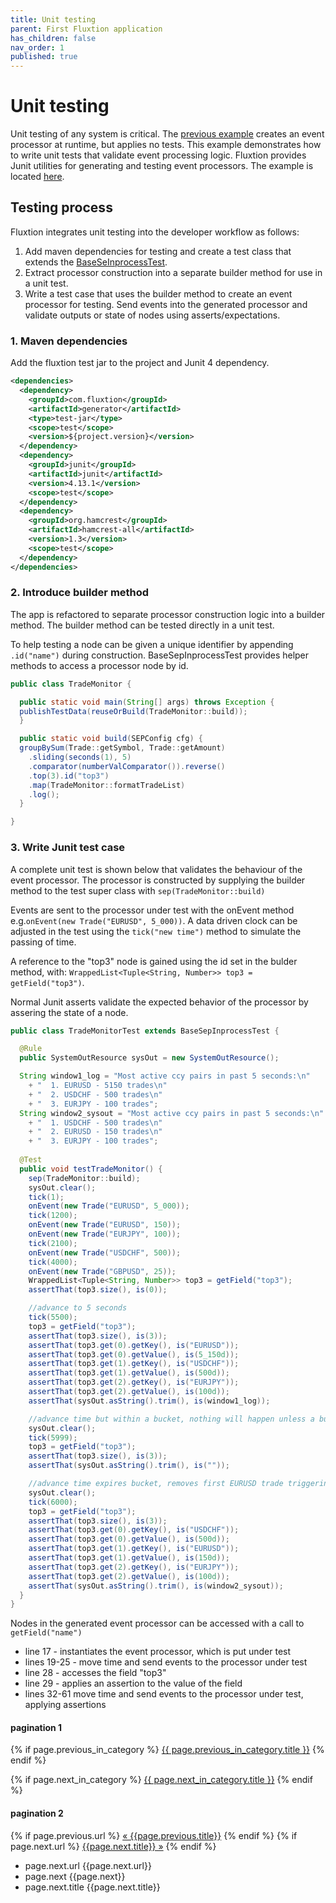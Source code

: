 ```yaml
---
title: Unit testing
parent: First Fluxtion application
has_children: false
nav_order: 1
published: true
---
```


# Unit testing

Unit testing of any system is critical. The [previous example](get_started.md) 
creates an event processor at runtime, but applies no tests. 
This example demonstrates how to write unit tests that validate event processing logic. 
Fluxtion provides Junit utilities for generating and testing event processors. 
The example is located [here](https://github.com/v12technology/fluxtion/tree/{{site.fluxtion_version}}/examples/quickstart/lesson-2).

## Testing process
Fluxtion integrates unit testing into the developer workflow as follows:
1. Add maven dependencies for testing and create a test class that extends the 
[BaseSeInprocessTest](//github.com/v12technology/fluxtion/blob/{{site.fluxtion_version}}/generator/src/test/java/com/fluxtion/generator/util/BaseSepInprocessTest.java).
1. Extract processor construction into a separate builder method for use in a unit test.   
1. Write a test case that uses the builder method to create an event processor for testing. Send events into the generated processor and validate outputs or state of nodes using asserts/expectations. 

### 1. Maven dependencies
Add the fluxtion test jar to the project and Junit 4 dependency.

```xml
<dependencies>
  <dependency>
    <groupId>com.fluxtion</groupId>
    <artifactId>generator</artifactId>
    <type>test-jar</type>
    <scope>test</scope>
    <version>${project.version}</version>
  </dependency>
  <dependency>
    <groupId>junit</groupId>
    <artifactId>junit</artifactId>
    <version>4.13.1</version>
    <scope>test</scope>
  </dependency>
  <dependency>
    <groupId>org.hamcrest</groupId>
    <artifactId>hamcrest-all</artifactId>
    <version>1.3</version>
    <scope>test</scope>
  </dependency>
</dependencies>
```

### 2. Introduce builder method
The app is refactored to separate processor construction logic into a builder method. 
The builder method can be tested directly in a unit test.

To help testing a node can be given a unique identifier by appending  `.id("name")` during construction. 
BaseSepInprocessTest provides helper methods to access a processor node by id.

```java
public class TradeMonitor {

  public static void main(String[] args) throws Exception {
  publishTestData(reuseOrBuild(TradeMonitor::build));
  }

  public static void build(SEPConfig cfg) {
  groupBySum(Trade::getSymbol, Trade::getAmount)
    .sliding(seconds(1), 5)
    .comparator(numberValComparator()).reverse()
    .top(3).id("top3")
    .map(TradeMonitor::formatTradeList)
    .log();
  }

}
```

### 3. Write Junit test case
A complete unit test is shown below that validates the behaviour of the event processor. 
The processor is constructed by supplying the builder method to the test super class with `sep(TradeMonitor::build)`

Events are sent to the processor under test with the onEvent method e.g.`onEvent(new Trade("EURUSD", 5_000))`. 
A data driven clock can be adjusted in the test using the `tick("new time")` method to simulate the passing of time.

A reference to the "top3" node is gained using the id set in the bulder method, with: `WrappedList<Tuple<String, Number>> top3 = getField("top3")`. 

Normal Junit asserts validate the expected behavior of the processor by assering the state of a node.

```java
public class TradeMonitorTest extends BaseSepInprocessTest {

  @Rule
  public SystemOutResource sysOut = new SystemOutResource();

  String window1_log = "Most active ccy pairs in past 5 seconds:\n"
    + "	 1. EURUSD - 5150 trades\n"
    + "	 2. USDCHF - 500 trades\n"
    + "	 3. EURJPY - 100 trades";
  String window2_sysout = "Most active ccy pairs in past 5 seconds:\n"
    + "	 1. USDCHF - 500 trades\n"
    + "	 2. EURUSD - 150 trades\n"
    + "	 3. EURJPY - 100 trades";
  
  @Test
  public void testTradeMonitor() {
    sep(TradeMonitor::build);
    sysOut.clear();
    tick(1);
    onEvent(new Trade("EURUSD", 5_000));
    tick(1200);
    onEvent(new Trade("EURUSD", 150));
    onEvent(new Trade("EURJPY", 100));
    tick(2100);
    onEvent(new Trade("USDCHF", 500));
    tick(4000);
    onEvent(new Trade("GBPUSD", 25));
    WrappedList<Tuple<String, Number>> top3 = getField("top3");
    assertThat(top3.size(), is(0));

    //advance to 5 seconds
    tick(5500);
    top3 = getField("top3");
    assertThat(top3.size(), is(3));
    assertThat(top3.get(0).getKey(), is("EURUSD"));
    assertThat(top3.get(0).getValue(), is(5_150d));
    assertThat(top3.get(1).getKey(), is("USDCHF"));
    assertThat(top3.get(1).getValue(), is(500d));
    assertThat(top3.get(2).getKey(), is("EURJPY"));
    assertThat(top3.get(2).getValue(), is(100d));
    assertThat(sysOut.asString().trim(), is(window1_log));

    //advance time but within a bucket, nothing will happen unless a bucket expires
    sysOut.clear();
    tick(5999);
    top3 = getField("top3");
    assertThat(top3.size(), is(3));
    assertThat(sysOut.asString().trim(), is(""));

    //advance time expires bucket, removes first EURUSD trade triggering a publish with new top 3
    sysOut.clear();
    tick(6000);
    top3 = getField("top3");
    assertThat(top3.size(), is(3));
    assertThat(top3.get(0).getKey(), is("USDCHF"));
    assertThat(top3.get(0).getValue(), is(500d));
    assertThat(top3.get(1).getKey(), is("EURUSD"));
    assertThat(top3.get(1).getValue(), is(150d));
    assertThat(top3.get(2).getKey(), is("EURJPY"));
    assertThat(top3.get(2).getValue(), is(100d));
    assertThat(sysOut.asString().trim(), is(window2_sysout));
  }
}
```

Nodes in the generated event processor can be accessed with a call to `getField("name")`

- line 17 - instantiates the event processor, which is put under test
- lines 19-25 - move time and send events to the processor under test
- line 28 - accesses the field "top3" 
- line 29 - applies an assertion to the value of the field
- lines 32-61 move time and send events to the processor under test, applying assertions

#### pagination 1
{% if page.previous_in_category %}
  <a href="{{ page.previous_in_category.url }}">{{ page.previous_in_category.title }}</a>
{% endif %}

{% if page.next_in_category %}
  <a href="{{ page.next_in_category.url }}">{{ page.next_in_category.title }}</a>
{% endif %}


#### pagination 2
<div >
  {% if page.previous.url %}
    <a class="prev" href="{{page.previous.url}}">&laquo; {{page.previous.title}}</a>
  {% endif %}
  {% if page.next.url %}
    <a class="next" href="{{page.next.url}}">{{page.next.title}} &raquo;</a>
  {% endif %}
</div>

- page.next.url {{page.next.url}}
- page.next {{page.next}}
- page.next.title {{page.next.title}}

